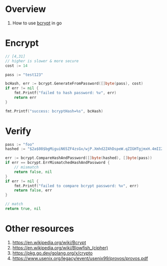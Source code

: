 # Overview
1. How to use [bcrypt](https://en.wikipedia.org/wiki/Bcrypt) in go


# Encrypt
```go
// [4,31]
// higher is slower & more secure
cost := 14

pass := "test123"

bcHash, err := bcrypt.GenerateFromPassword([]byte(pass), cost)
if err != nil {
    fmt.Printf("failed to hash password: %v", err)
    return err
}

fmt.Printf("success: bcryptHash=%s", bcHash)
```

# Verify
```go
pass := "foo"
hashed := "$2a$08$bgMiguiN65ZF4zsGx/wjP.Xmhd2Z4hDspeW.qZIGHTgjmxH.4mII2"

err := bcrypt.CompareHashAndPassword([]byte(hashed), []byte(pass))
if err == bcrypt.ErrMismatchedHashAndPassword {
    // mismatch
    return false, nil
}
if err != nil {
    fmt.Printf("failed to compare bcrypt password: %v", err)
    return false, err
}

// match
return true, nil
```


# Other resources
1. https://en.wikipedia.org/wiki/Bcrypt
1. https://en.wikipedia.org/wiki/Blowfish_(cipher)
1. https://pkg.go.dev/golang.org/x/crypto
1. https://www.usenix.org/legacy/event/usenix99/provos/provos.pdf

